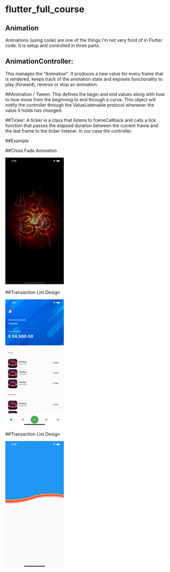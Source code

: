 # flutter_full_course







## Animation
Animations (using code) are one of the things I’m not very fond of in Flutter code. It is setup and controlled in three parts.

## AnimationController: 
This manages the "Animation". It produces a new value for every frame that is rendered, keeps track of the animation state and exposes functionality to play (forward), reverse or stop an animation.

##Animation / Tween: 
This defines the begin and end values along with how to how move from the beginning to end through a curve. This object will notify the controller through the ValueListenable protocol whenever the value it holds has changed.

##Ticker: 
A ticker is a class that listens to frameCallback and calls a tick function that passes the elapsed duration between the current frame and the last frame to the ticker listener. In our case the controller.




##Example

##Cross Fade Animation

<img src="https://github.com/codelabs-live/flutter_full_course/blob/master/screenshorts/cross_fade_animation.png" height="400" />

##Transaction List Design

<img src="https://github.com/codelabs-live/flutter_full_course/blob/master/screenshorts/transaction_list_design.png" height="400"/>

##Transaction List Design

<img src="https://github.com/codelabs-live/flutter_full_course/blob/master/screenshorts/custom_clipper.png" height="400"/>